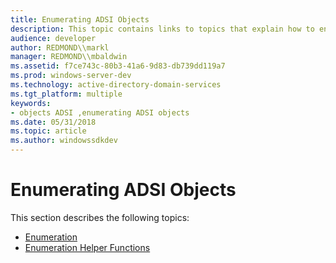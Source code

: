 ```yaml
---
title: Enumerating ADSI Objects
description: This topic contains links to topics that explain how to enumerate ADSI objects.
audience: developer
author: REDMOND\\markl
manager: REDMOND\\mbaldwin
ms.assetid: f7ce743c-80b3-41a6-9d83-db739dd119a7
ms.prod: windows-server-dev
ms.technology: active-directory-domain-services
ms.tgt_platform: multiple
keywords:
- objects ADSI ,enumerating ADSI objects
ms.date: 05/31/2018
ms.topic: article
ms.author: windowssdkdev
---
```


# Enumerating ADSI Objects

This section describes the following topics:

-   [Enumeration](enumeration.md)
-   [Enumeration Helper Functions](enumeration-helper-functions.md)

 

 




